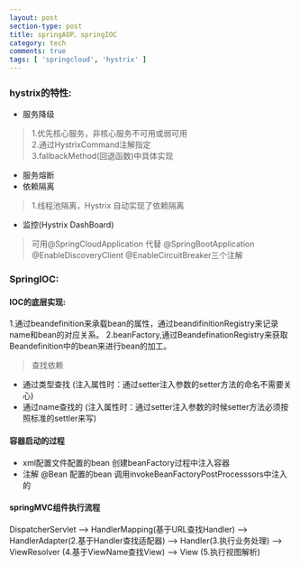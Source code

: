 ```yaml
---
layout: post
section-type: post
title: springAOP、springIOC
category: tech
comments: true
tags: [ 'springcloud', 'hystrix' ]
---
```


### hystrix的特性:
* 服务降级
> 1.优先核心服务，非核心服务不可用或弱可用<br>
> 2.通过HystrixCommand注解指定<br>
> 3.fallbackMethod(回退函数)中具体实现<br>
* 服务熔断
* 依赖隔离
> 1.线程池隔离，Hystrix 自动实现了依赖隔离
* 监控(Hystrix DashBoard)
> 可用@SpringCloudApplication 代替 @SpringBootApplication @EnableDiscoveryClient @EnableCircuitBreaker三个注解













### SpringIOC:
>

#### IOC的底层实现:
1.通过beandefinition来承载bean的属性，通过beandifinitionRegistry来记录name和bean的对应关系。
2.beanFactory,通过BeandefinationRegistry来获取Beandefinition中的bean来进行bean的加工。
>查找依赖
* 通过类型查找 (注入属性时：通过setter注入参数的setter方法的命名不需要关心)
* 通过name查找的 (注入属性时：通过setter注入参数的时候setter方法必须按照标准的settler来写)

#### 容器启动的过程
* xml配置文件配置的bean 创建beanFactory过程中注入容器
* 注解 @Bean 配置的bean 调用invokeBeanFactoryPostProcesssors中注入的

#### springMVC组件执行流程
DispatcherServlet --> HandlerMapping(基于URL查找Handler) --> HandlerAdapter(2.基于Handler查找适配器) --> Handler(3.执行业务处理) --> ViewResolver (4.基于ViewName查找View) --> View (5.执行视图解析)
